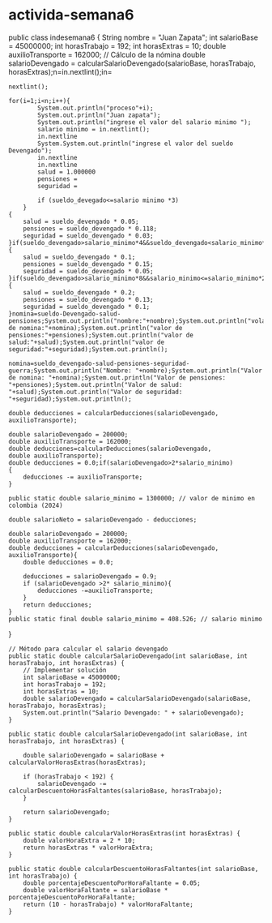 # activida-semana6
public class indesemana6 {
    String nombre = "Juan Zapata";
    int salarioBase = 45000000;
    int horasTrabajo = 192;
    int horasExtras = 10;
    double auxilioTransporte = 162000;
    // Cálculo de la nómina
    double salarioDevengado = calcularSalarioDevengado(salarioBase, horasTrabajo, horasExtras);n=in.nextlint();in=

    nextlint();

    for(i=1;i<n;i++){
            System.out.println("proceso"+i);
            System.out.println("Juan zapata");
            System.out.println("ingrese el valor del salario minimo ");
            salario minimo = in.nextlint();
            in.nextline
            System.System.out.println("ingrese el valor del sueldo Devengado");
            in.nextline
            in.nextline
            salud = 1.000000
            pensiones =
            seguridad = 

            if (sueldo_devegado<=salario minimo *3)
        }
    {
        salud = sueldo_devengado * 0.05;
        pensiones = sueldo_devengado * 0.118;
        seguridad = sueldo_devengado * 0.03;
    }if(sueldo_devengado>salario_minimo*4&&sueldo_devengado<salario_minimo*8)
    {
        salud = sueldo_devengado * 0.1;
        pensiones = sueldo_devengado * 0.15;
        seguridad = sueldo_devengado * 0.05;
    }if(sueldo_devengado>salario_minimo*8&&salario_minimo<=salario_minimo*20)
    {
        salud = sueldo_devengado * 0.2;
        pensiones = sueldo_devengado * 0.13;
        seguridad = sueldo_devengado * 0.1;
    }nomina=sueldo-Devengado-salud-pensiones;System.out.println("nombre:"+nombre);System.out.println("volar de nomina:"+nomina);System.out.println("valor de pensiones:"+pensiones);System.out.println("valor de salud:"+salud);System.out.println("valor de seguridad:"+seguridad);System.out.println();

    nomina=sueldo_devengado-salud-pensiones-seguridad-guerra;System.out.println("Nombre: "+nombre);System.out.println("Valor de nomina: "+nomina);System.out.println("Valor de pensiones: "+pensiones);System.out.println("Valor de salud: "+salud);System.out.println("Valor de seguridad: "+seguridad);System.out.println();

    double deducciones = calcularDeducciones(salarioDevengado, auxilioTransporte);

    double salarioDevengado = 200000;
    double auxilioTransporte = 162000;
    double deducciones=calcularDeducciones(salarioDevengado,
    double auxilioTransporte);
    double deducciones = 0.0;if(salarioDevengado>2*salario_minimo)
    {
        deducciones -= auxilioTransporte;
    }

    public static double salario_minimo = 1300000; // valor de minimo en colombia (2024)

    double salarioNeto = salarioDevengado - deducciones;

    double salarioDevengado = 200000;
    double auxilioTransporte = 162000;
    double deducciones = calcularDeducciones(salarioDevengado, auxilioTransporte){
        double deducciones = 0.0;

        deducciones = salarioDevengado = 0.9;
        if (salarioDevengado >2* salario_minimo){
            deducciones -=auxilioTransporte;
        }
        return deducciones; 
    }
    public static final double salario_minimo = 408.526; // salario minimo
}

    // Método para calcular el salario devengado
    public static double calcularSalarioDevengado(int salarioBase, int horasTrabajo, int horasExtras) {
        // Implementar solución
        int salarioBase = 45000000;
        int horasTrabajo = 192;
        int horasExtras = 10;
        double salarioDevengado = calcularSalarioDevengado(salarioBase, horasTrabajo, horasExtras);
        System.out.println("Salario Devengado: " + salarioDevengado);
    }

    public static double calcularSalarioDevengado(int salarioBase, int horasTrabajo, int horasExtras) {

        double salarioDevengado = salarioBase + calcularValorHorasExtras(horasExtras);

        if (horasTrabajo < 192) {
            salarioDevengado -= calcularDescuentoHorasFaltantes(salarioBase, horasTrabajo);
        }

        return salarioDevengado;
    }

    public static double calcularValorHorasExtras(int horasExtras) {
        double valorHoraExtra = 2 * 10;
        return horasExtras * valorHoraExtra;
    }

    public static double calcularDescuentoHorasFaltantes(int salarioBase, int horasTrabajo) {
        double porcentajeDescuentoPorHoraFaltante = 0.05; 
        double valorHoraFaltante = salarioBase * porcentajeDescuentoPorHoraFaltante;
        return (10 - horasTrabajo) * valorHoraFaltante;
    }
